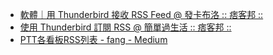 * [軟體｜用 Thunderbird 接收 RSS Feed @ 發卡布洛 :: 痞客邦 ::](https://bshadow.pixnet.net/blog/post/23498961)
* [使用 Thunderbird 訂閱 RSS @ 簡單過生活 :: 痞客邦 ::](https://iammic.pixnet.net/blog/post/48870966)
* [PTT各看板RSS列表 - fang - Medium](https://medium.com/@fanghua/ptt各看板rss列表-1448c70975ed)
